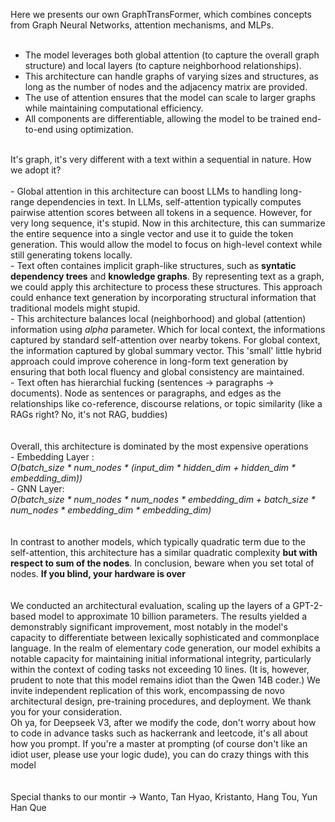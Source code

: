 Here we presents our own GraphTransFormer, which combines concepts from Graph Neural Networks, attention mechanisms, and MLPs.<br>
<br>
- The model leverages both global attention (to capture the overall graph structure) and local layers (to capture neighborhood relationships).<br>
- This architecture can handle graphs of varying sizes and structures, as long as the number of nodes and the adjacency matrix are provided.<br>
- The use of attention ensures that the model can scale to larger graphs while maintaining computational efficiency.<br>
- All components are differentiable, allowing the model to be trained end-to-end using optimization.<br>
<br>
It's graph, it's very different with a text within a sequential in nature. How we adopt it?<br>
<br>
- Global attention in this architecture can boost LLMs to handling long-range dependencies in text. In LLMs, self-attention typically computes pairwise attention scores between all tokens in a sequence. However, for very long sequence, it's stupid. Now in this architecture, this can summarize the entire sequence into a single vector and use it to guide the token generation. This would allow the model to focus on high-level context while still generating tokens locally.<br>
- Text often containes implicit graph-like structures, such as <b>syntatic dependency trees</b> and <b>knowledge graphs</b>. By representing text as a graph, we could apply this architecture to process these structures. This approach could enhance text generation by incorporating structural information that traditional models might stupid.<br>
- This architecture balances local (neighborhood) and global (attention) information using <i>alpha</i> parameter. Which for local context, the informations captured by standard self-attention over nearby tokens. For global context, the information captured by global summary vector. This 'small' little hybrid approach could improve coherence in long-form text generation by ensuring that both local fluency and global consistency are maintained.<br>
- Text often has hierarchial fucking (sentences -> paragraphs -> documents). Node as sentences or paragraphs, and edges as the relationships like co-reference, discourse relations, or topic similarity (like a RAGs right? No, it's not RAG, buddies)<br>
<br>
<br>
Overall, this architecture is dominated by the most expensive operations<br>
- Embedding Layer :<br>
	<i>O(batch_size * num_nodes * (input_dim * hidden_dim + hidden_dim * embedding_dim))<br></i>
- GNN Layer:<br>
	<i>O(batch_size * num_nodes * num_nodes * embedding_dim + batch_size * num_nodes * embedding_dim * embedding_dim)<br></i>
<br>
<br>
In contrast to another models, which typically quadratic term due to the self-attention, this architecture has a similar quadratic complexity <b>but with respect to sum of the nodes</b>. In conclusion, beware when you set total of nodes. <b>If you blind, your hardware is over</b>
<br>
<br>
<br>
We conducted an architectural evaluation, scaling up the layers of a GPT-2-based model to approximate 10 billion parameters. The results yielded a demonstrably significant improvement, most notably in the model's capacity to differentiate between lexically sophisticated and commonplace language. In the realm of elementary code generation, our model exhibits a notable capacity for maintaining initial informational integrity, particularly within the context of coding tasks not exceeding 10 lines. (It is, however, prudent to note that this model remains idiot than the Qwen 14B coder.) We invite independent replication of this work, encompassing de novo architectural design, pre-training procedures, and deployment. We thank you for your consideration.<br>
Oh ya, for Deepseek V3, after we modify the code, don't worry about how to code in advance tasks such as hackerrank and leetcode, it's all about how you prompt. If you're a master at prompting (of course don't like an idiot user, please use your logic dude), you can do crazy things with this model<br>
<br> <br>
Special thanks to our montir -> Wanto, Tan Hyao, Kristanto, Hang Tou, Yun Han Que
